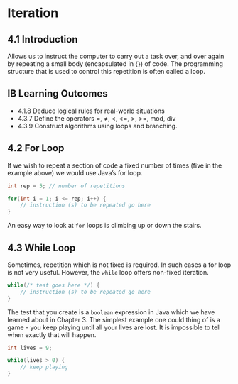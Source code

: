 # Iteration

## 4.1 Introduction

Allows us to instruct the computer to carry out a task over, and over again by repeating a small body (encapsulated in {}) of code. The programming structure that is used to control this repetition is often called a loop.

## IB Learning Outcomes

- 4.1.8 Deduce logical rules for real-world situations
- 4.3.7 Define the operators =, ≠, <, <=, >, >=, mod, div
- 4.3.9 Construct algorithms using loops and branching.

## 4.2 For Loop

If we wish to repeat a section of code a fixed number of times (five in the example above) we would use Java’s for loop. 

```java
int rep = 5; // number of repetitions

for(int i = 1; i <= rep; i++) {
    // instruction (s) to be repeated go here
}
```

An easy way to look at `for` loops is climbing up or down the stairs. 

## 4.3 While Loop

Sometimes, repetition which is not fixed is required. In such cases a for loop is not very useful. However, the `while` loop offers non-fixed iteration.

```java
while(/* test goes here */) {
    // instruction (s) to be repeated go here
}
```

The test that you create is a `boolean` expression in Java which we have learned about in Chapter 3. The simplest example one could thing of is a game - you keep playing until all your lives are lost. It is impossible to tell when exactly that will happen. 

```java
int lives = 9;

while(lives > 0) {
    // keep playing
}
```
